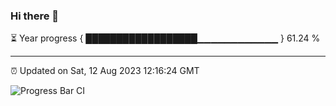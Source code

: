 ### Hi there 👋

⏳ Year progress { ██████████████████▁▁▁▁▁▁▁▁▁▁▁▁ } 61.24 %

---

⏰ Updated on Sat, 12 Aug 2023 12:16:24 GMT

![Progress Bar CI](https://github.com/liununu/liununu/workflows/Progress%20Bar%20CI/badge.svg)
